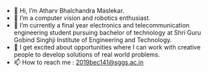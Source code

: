 - 👋 Hi, I’m Atharv Bhalchandra Maslekar.
- 👀 I’m a computer vision and robotics enthusiast.
- 🌱 I’m currently a final year electronics and telecommunication engineering student pursuing bachelor of technology at Shri Guru Gobind Singhji Institute of Engineering and Technology.
- 💞️ I get excited about opportunities where I can work with creative people to develop solutions of real world problems.
- 📫 How to reach me : 2019bec141@sggs.ac.in

<!---
maslekaratharv/maslekaratharv is a ✨ special ✨ repository because its `README.md` (this file) appears on your GitHub profile.
You can click the Preview link to take a look at your changes.
--->
